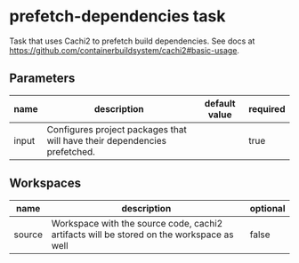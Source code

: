 # prefetch-dependencies task

Task that uses Cachi2 to prefetch build dependencies.
See docs at https://github.com/containerbuildsystem/cachi2#basic-usage.

## Parameters
|name|description|default value|required|
|---|---|---|---|
|input|Configures project packages that will have their dependencies prefetched.||true|

## Workspaces
|name|description|optional|
|---|---|---|
|source|Workspace with the source code, cachi2 artifacts will be stored on the workspace as well|false|
